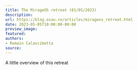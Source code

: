 ```yaml
---
title: The MirageOS retreat (01/05/2023)
description:
url: https://blog.osau.re/articles/mirageos_retreat.html
date: 2023-05-05T10:00:00-00:00
preview_image:
featured:
authors:
- Romain Calascibetta
source:
---
```


A little overview of this retreat
